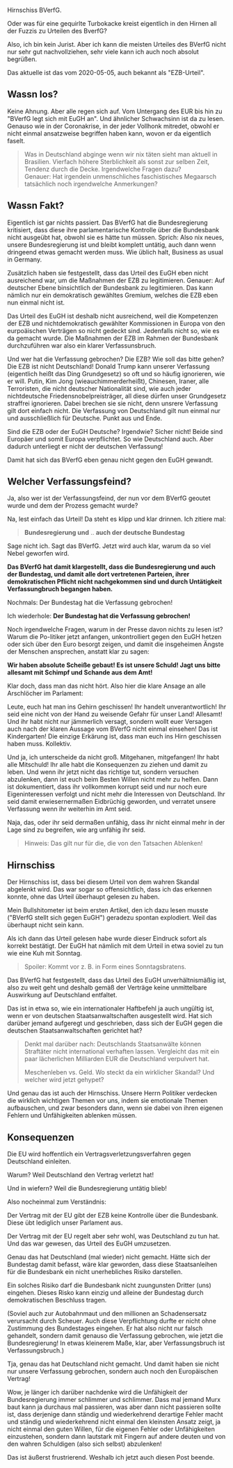 Hirnschiss BVerfG.

Oder was für eine gequirlte Turbokacke kreist eigentlich in den Hirnen all der Fuzzis
zu Urteilen des BverfG?

Also, ich bin kein Jurist.  Aber ich kann die meisten Urteiles des BVerfG nicht nur sehr gut nachvollziehen,
sehr viele kann ich auch noch absolut begrüßen.

Das aktuelle ist das vom 2020-05-05, auch bekannt als "EZB-Urteil".


## Wassn los?

Keine Ahnung.  Aber alle regen sich auf.  Vom Untergang des EUR bis hin zu "BVerfG legt sich mit EuGH an".
Und ähnlicher Schwachsinn ist da zu lesen.  Genauso wie in der Coronakrise, in der jeder Vollhonk mitredet,
obwohl er nicht einmal ansatzweise begriffen haben kann, wovon er da eigentlich faselt.

> Was in Deutschland abginge wenn wir nix täten sieht man aktuell in Brasilien.
> Vierfach höhere Sterblichkeit als sonst zur selben Zeit, Tendenz durch die Decke. Irgendwelche Fragen dazu?  
> Genauer:  Hat irgendein unmenschliches faschistisches Megaarsch tatsächlich noch irgendwelche Anmerkungen?


## Wassn Fakt?

Eigentlich ist gar nichts passiert.  Das BVerfG hat die Bundesregierung kritisiert, dass diese ihre parlamentarische
Kontrolle über die Bundesbank nicht ausgeübt hat, obwohl sie es hätte tun müssen.  Sprich: Also nix neues,
unsere Bundesregierung ist und bleibt komplett untätig, auch dann wenn dringeend etwas gemacht werden muss.
Wie üblich halt, Business as usual in Germany.

Zusätzlich haben sie festgestellt, dass das Urteil des EuGH eben nicht ausreichend war, um die Maßnahmen der
EZB zu legitimieren.  Genauer:  Auf deutscher Ebene binsichtlich der Bundesbank zu legitimieren.
Das kann nämlich nur ein demokratisch gewähltes Gremium, welches die EZB eben nun einmal nicht ist.

Das Urteil des EuGH ist deshalb nicht ausreichend, weil die Kompetenzen der EZB und nichtdemokratisch gewählter
Kommissionen in Europa von den eurpoäischen Verträgen so nicht gedeckt sind.  Jedenfalls nicht so, wie es da
gemacht wurde.  Die Maßnahmen der EZB im Rahmen der Bundesbank durchzuführen war also ein klarer Verfassunsbruch.

Und wer hat die Verfassung gebrochen?  Die EZB?  Wie soll das bitte gehen?  Die EZB ist nicht Deutschland!
Donald Trump kann unserer Verfassung (eigentlich heißt das Ding Grundgesetz) so oft und so häufig ignorieren,
wie er will.  Putin, Kim Jong (wieauchimmerderheißt), Chinesen, Iraner, alle Terroristen, die nicht deutscher
Nationalität sind, wie auch jeder nichtdeutsche Friedensnobelpreisträger, all diese dürfen unser Grundgesetz
straffrei ignorieren.  Dabei brechen sie sie nicht, denn unsrere Verfassung gilt dort einfach nicht.
Die Verfassung von Deutschland gilt nun einmal nur und ausschließlich für Deutsche.  Punkt aus und Ende.

Sind die EZB oder der EuGH Deutsche?  Irgendwie?  Sicher nicht!  Beide sind Europäer und somit Europa verpflichtet.
So wie Deutschland auch.  Aber dadurch unterliegt er nicht der deutschen Verfassung!

Damit hat sich das BVerfG eben genau nicht gegen den EuGH gewandt.


## Welcher Verfassungsfeind?

Ja, also wer ist der Verfassungsfeind, der nun vor dem BVerfG geoutet wurde und dem der Prozess gemacht wurde?

Na, lest einfach das Urteil!  Da steht es klipp und klar drinnen.  Ich zitiere mal:

> **Bundesregierung und** .. **auch der deutsche Bundestag**

Sage nicht ich.  Sagt das BVerfG.  Jetzt wird auch klar, warum da so viel Nebel geworfen wird.

**Das BVerfG hat damit klargestellt, dass die Bundesregierung und auch der Bundestag, und damit alle
dort vertretenen Parteien, ihrer demokratischen Pflicht nicht nachgekommen sind und durch Untätigkeit
Verfassungbruch begangen haben.**

Nochmals:  Der Bundestag hat die Verfassung gebrochen!

Ich wiederhole:  **Der Bundestag hat die Verfassung gebrochen!**

Noch irgendwelche Fragen, warum in der Presse davon nichts zu lesen ist?  Warum die Po-litiker jetzt
anfangen, unkontrolliert gegen den EuGH hetzen oder sich über den Euro besorgt zeigen,
und damit die insgeheimen Ängste der Menschen ansprechen, anstatt klar zu sagen:

**Wir haben absolute Scheiße gebaut!  Es ist unsere Schuld!  Jagt uns bitte allesamt mit Schimpf und Schande aus dem Amt!**

Klar doch, dass man das nicht hört.  Also hier die klare Ansage an alle Arschlöcher im Parlament:

Leute, euch hat man ins Gehirn geschissen!  Ihr handelt unverantwortlich!  Ihr seid eine nicht von der Hand
zu weisende Gefahr für unser Land!  Allesamt!  Und ihr habt nicht nur jämmerlich versagt, sondern wollt euer
Versagen auch nach der klaren Aussage vom BVerfG nicht einmal einsehen!  Das ist Kindergarten!
Die einzige Erkärung ist, dass man euch ins Hirn geschissen haben muss.  Kollektiv.

Und ja, ich unterscheide da nicht groß.  Mitgehanen, mitgefangen!  Ihr habt alle Mitschuld!
Ihr alle habt die Konsequenzen zu ziehen und damit zu leben.  Und wenn ihr jetzt nicht das richtige tut,
sondern versuchen abzulenken, dann ist euch beim Besten Willen nicht mehr zu helfen.  Dann ist dokumentiert,
dass ihr vollkommen korrupt seid und nur noch eure Eigeninteressen verfolgt und nicht mehr die Interessen
von Deutschland.  Ihr seid damit erwiesernermaßen Eidbrüchig geworden, und verratet unsere Verfassung
wenn ihr weiterhin im Amt seid.

Naja, das, oder ihr seid dermaßen unfähig, dass ihr nicht einmal mehr in der Lage sind zu begreifen,
wie arg unfähig ihr seid.

> Hinweis:  Das gilt nur für die, die von den Tatsachen Ablenken!


## Hirnschiss

Der Hirnschiss ist, dass bei diesem Urteil von dem wahren Skandal abgelenkt wird.
Das war sogar so offensichtlich, dass ich das erkennen konnte, ohne das Urteil überhaupt gelesen zu haben.

Mein Bullshitometer ist beim ersten Artikel, den ich dazu lesen musste ("BVerfG stellt sich gegen EuGH")
geradezu spontan explodiert.  Weil das überhaupt nicht sein kann.

Als ich dann das Urteil gelesen habe wurde dieser Eindruck sofort als korrekt bestätigt.
Der EuGH hat nämlich mit dem Urteil in etwa soviel zu tun wie eine Kuh mit Sonntag.

> Spoiler: Kommt vor z. B. in Form eines Sonntagsbratens.

Das BVerfG hat festgestellt, dass das Urteil des EuGH unverhältnismäßig ist,
also zu weit geht und deshalb gemäß der Verträge keine unmittelbare Auswirkung auf Deutschland entfaltet.

Das ist in etwa so, wie ein internationaler Haftbefehl ja auch ungültig ist, wenn er von deutschen
Staatsanwaltschaften ausgestellt wird.  Hat sich darüber jemand aufgeregt und geschrieben,
dass sich der EuGH gegen die deutschen Staatsanwaltschaften gerichtet hat?

> Denkt mal darüber nach:  Deutschlands Staatsanwälte können Straftäter nicht international verhaften lassen.
> Vergleicht das mit ein paar lächerlichen Milliarden EUR die Deutschland verpulvert hat.
>
> Meschenleben vs. Geld.  Wo steckt da ein wirklicher Skandal?  Und welcher wird jetzt gehypet?

Und genau das ist auch der Hirnschiss.  Unsere Herrn Politiker verdecken die wirklich wichtigen
Themen vor uns, indem sie emotionale Themen aufbauschen, und zwar besonders dann, wenn sie
dabei von ihren eigenen Fehlern und Unfähigkeiten ablenken müssen.


## Konsequenzen

Die EU wird hoffentlich ein Vertragsverletzungsverfahren gegen Deutschland einleiten.

Warum?  Weil Deutschland den Vertrag verletzt hat!

Und in wiefern?  Weil die Bundesregierung untätig blieb!

Also nocheinmal zum Verständnis:

Der Vertrag mit der EU gibt der EZB keine Kontrolle über die Bundesbank.
Diese übt lediglich unser Parlament aus.

Der Vertrag mit der EU regelt aber sehr wohl, was Deutschland zu tun hat.
Und das war gewesen, das Urteil des EuGH umzusetzen.

Genau das hat Deutschland (mal wieder) nicht gemacht.
Hätte sich der Bundestag damit befasst, wäre klar geworden, dass diese Staatsanleihen
für die Bundesbank ein nicht unerhebliches Risiko darstellen.

Ein solches Risiko darf die  Bundesbank nicht zuungunsten Dritter (uns) eingehen.
Dieses Risko kann einzig und alleine der Bundestag durch demokratischen Beschluss tragen.

(Soviel auch zur Autobahnmaut und den millionen an Schadensersatz verursacht durch Scheuer.
Auch diese Verpflichtung durfte er nicht ohne Zustimmung des Bundestages eingehen.
Er hat also nicht nur falsch gehandelt, sondern damit genauso die Verfassung gebrochen,
wie jetzt die Bundesregierung!  In etwas kleinerem Maße, klar, aber Verfassungsbruch ist Verfassungsbruch.)

Tja, genau das hat Deutschland nicht gemacht.  Und damit haben sie nicht nur unsere
Verfassung gebrochen, sondern auch noch den Europäischen Vertrag!

Wow, je länger ich darüber nachdenke wird die Unfähigkeit der Bundesregierung
immer schlimmer und schlimmer.  Dass mal jemand Murx baut kann ja durchaus mal passieren,
was aber dann nicht passieren sollte ist, dass derjenige dann ständig und wiederkehrend
derartige Fehler macht und ständig und wiederkehrend nicht einmal den kleinsten Ansatz
zeigt, ja nicht einmal den guten Willen, für die eigenen Fehler oder Unfähigkeiten
einzustehen, sondern dann lautstark mit Fingern auf andere deuten und von den wahren
Schuldigen (also sich selbst) abzulenken!

Das ist äußerst frustrierend.  Weshalb ich jetzt auch diesen Post beende.
